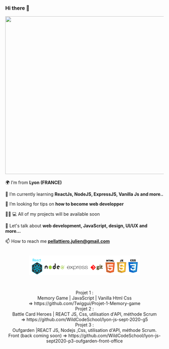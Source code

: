 ### Hi there 👋
<img src="https://media.giphy.com/media/fedryX7dMGMe6lgqDm/giphy.gif" width="700px" height="500px">

🌍 I’m from **Lyon (FRANCE)**

🌱 I’m currently learning **ReactJs, NodeJS, ExpressJS, Vanilla Js and more..**

🤝 I’m looking for tips on **how to become web developper**

👨‍🦱 💻 All of my projects will be available soon

💬 Let's talk about **web development, JavaScript, design, UI/UX and more...**

📫 How to reach me **pellattiero.julien@gmail.com**

<p align="center" >
</br>
<img src="./logo/logo.png" width="70%" height="70%">
</p>
</br>
<p align="center" >
Projet 1 : 
</br>
Memory Game | JavaScript | Vanilla Html Css
</br>
=> https://github.com/Twiggui/Projet-1-Memory-game                    
</br>
Projet 2 :
</br>
Battle Card Heroes | REACT JS, Css, utilisation d'API, méthode Scrum 
</br>
=> https://github.com/WildCodeSchool/lyon-js-sept-2020-g5
</br>
Projet 3 : 
</br>
Oufgarden |REACT JS, Nodejs ,Css, utilisation d'API, méthode Scrum.  
</br>
Front (back coming soon) => https://github.com/WildCodeSchool/lyon-js-sept2020-p3-oufgarden-front-office
</p>

